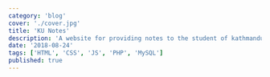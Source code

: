 ```yaml
---
category: 'blog'
cover: './cover.jpg'
title: 'KU Notes'
description: 'A website for providing notes to the student of kathmandu university.'
date: '2018-08-24'
tags: ['HTML', 'CSS', 'JS', 'PHP', 'MySQL']
published: true
---
```

